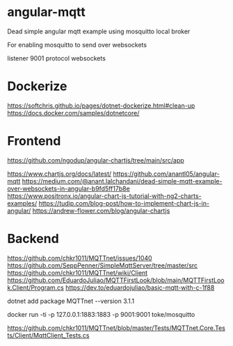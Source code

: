 # angular-mqtt
Dead simple angular mqtt example using mosquitto local broker

For enabling mosquitto to send over websockets

listener 9001
protocol websockets

# Dockerize
https://softchris.github.io/pages/dotnet-dockerize.html#clean-up
https://docs.docker.com/samples/dotnetcore/


# Frontend

https://github.com/ngodup/angular-chartjs/tree/main/src/app

https://www.chartjs.org/docs/latest/
https://github.com/anantl05/angular-mqtt
https://medium.com/@anant.lalchandani/dead-simple-mqtt-example-over-websockets-in-angular-b9fd5ff17b8e
https://www.positronx.io/angular-chart-js-tutorial-with-ng2-charts-examples/
https://tudip.com/blog-post/how-to-implement-chart-js-in-angular/
https://andrew-flower.com/blog/angular-chartjs

# Backend

https://github.com/chkr1011/MQTTnet/issues/1040
https://github.com/SeppPenner/SimpleMqttServer/tree/master/src
https://github.com/chkr1011/MQTTnet/wiki/Client
https://github.com/EduardoJuliao/MQTTFirstLook/blob/main/MQTTFirstLook.Client/Program.cs
https://dev.to/eduardojuliao/basic-mqtt-with-c-1f88

dotnet add package MQTTnet --version 3.1.1

docker run -ti -p 127.0.0.1:1883:1883 -p 9001:9001  toke/mosquitto

https://github.com/chkr1011/MQTTnet/blob/master/Tests/MQTTnet.Core.Tests/Client/MqttClient_Tests.cs
